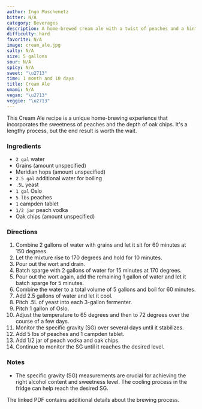 ```yaml
---
author: Ingo Muschenetz
bitter: N/A
category: Beverages
description: A home-brewed cream ale with a twist of peaches and a hint of oak.
difficulty: hard
favorite: N/A
image: cream_ale.jpg
salty: N/A
size: 5 gallons
sour: N/A
spicy: N/A
sweet: "\u2713"
time: 1 month and 10 days
title: Cream Ale
umami: N/A
vegan: "\u2713"
veggie: "\u2713"
---
```

This Cream Ale recipe is a unique home-brewing experience that incorporates the sweetness of peaches and the depth of oak chips. It's a lengthy process, but the end result is worth the wait.

### Ingredients

* `2 gal` water
* Grains (amount unspecified)
* Meridian hops (amount unspecified)
* `2.5 gal` additional water for boiling
* `.5L` yeast
* `1 gal` Oslo
* `5 lbs` peaches
* `1` campden tablet
* `1/2 jar` peach vodka
* Oak chips (amount unspecified)

### Directions

1. Combine 2 gallons of water with grains and let it sit for 60 minutes at 150 degrees.
2. Let the mixture rise to 170 degrees and hold for 10 minutes.
3. Pour out the wort and drain. 
4. Batch sparge with 2 gallons of water for 15 minutes at 170 degrees.
5. Pour out the wort again, add the remaining 1 gallon of water and let it batch sparge for 5 minutes.
6. Combine the water to a total volume of 5 gallons and boil for 60 minutes.
7. Add 2.5 gallons of water and let it cool.
8. Pitch .5L of yeast into each 3-gallon fermenter.
9. Pitch 1 gallon of Oslo.
10. Adjust the temperature to 65 degrees and then to 72 degrees over the course of a few days.
11. Monitor the specific gravity (SG) over several days until it stabilizes.
12. Add 5 lbs of peaches and 1 campden tablet.
13. Add 1/2 jar of peach vodka and oak chips.
14. Continue to monitor the SG until it reaches the desired level.

### Notes

- The specific gravity (SG) measurements are crucial for achieving the right alcohol content and sweetness level. The cooling process in the fridge can help reach the desired SG. 

The linked PDF contains additional details about the brewing process.